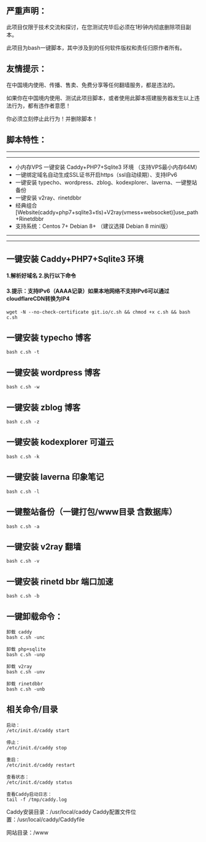 
## 严重声明：

此项目仅限于技术交流和探讨，在您测试完毕后必须在1秒钟内彻底删除项目副本。

此项目为bash一键脚本，其中涉及到的任何软件版权和责任归原作者所有。

## 友情提示：

在中国境内使用、传播、售卖、免费分享等任何翻墙服务，都是违法的。

如果你在中国境内使用、测试此项目脚本，或者使用此脚本搭建服务器发生以上违法行为，都有违作者意愿！

你必须立刻停止此行为！并删除脚本！


## 脚本特性：
-----
-----
* 小内存VPS 一键安装 Caddy+PHP7+Sqlite3 环境 （支持VPS最小内存64M）
* 一键绑定域名自动生成SSL证书开启https（ssl自动续期）、支持IPv6
* 一键安装 typecho、wordpress、zblog、kodexplorer、laverna、一键整站备份
* 一键安装 v2ray、rinetdbbr
* 经典组合 [Website(caddy+php7+sqlite3+tls)+V2ray(vmess+websocket)]use_path+Rinetdbbr
* 支持系统：Centos 7+  Debian 8+ （建议选择 Debian 8 mini版）
-----
-----

## 一键安装 Caddy+PHP7+Sqlite3 环境
#### 1.解析好域名 2.执行以下命令
#### 3.提示：支持IPv6（AAAA记录）如果本地网络不支持IPv6可以通过cloudflareCDN转换为IP4
```
wget -N --no-check-certificate git.io/c.sh && chmod +x c.sh && bash c.sh
```

## 一键安装 typecho 博客
```
bash c.sh -t
```

## 一键安装 wordpress 博客
```
bash c.sh -w
```

## 一键安装 zblog 博客
```
bash c.sh -z
```

## 一键安装 kodexplorer 可道云
```
bash c.sh -k
```

## 一键安装 laverna 印象笔记
```
bash c.sh -l
```

## 一键整站备份（一键打包/www目录 含数据库）
```
bash c.sh -a
```

## 一键安装 v2ray 翻墙
```
bash c.sh -v
```

## 一键安装 rinetd bbr 端口加速
```
bash c.sh -b
```

## 一键卸载命令：
```
卸载 caddy
bash c.sh -unc

卸载 php+sqlite
bash c.sh -unp

卸载 v2ray
bash c.sh -unv

卸载 rinetdbbr
bash c.sh -unb
```

## 相关命令/目录
```
启动：
/etc/init.d/caddy start

停止：
/etc/init.d/caddy stop

重启：
/etc/init.d/caddy restart

查看状态：
/etc/init.d/caddy status

查看Caddy启动日志：
tail -f /tmp/caddy.log
```
Caddy安装目录：/usr/local/caddy
Caddy配置文件位置：/usr/local/caddy/Caddyfile

网站目录：/www
